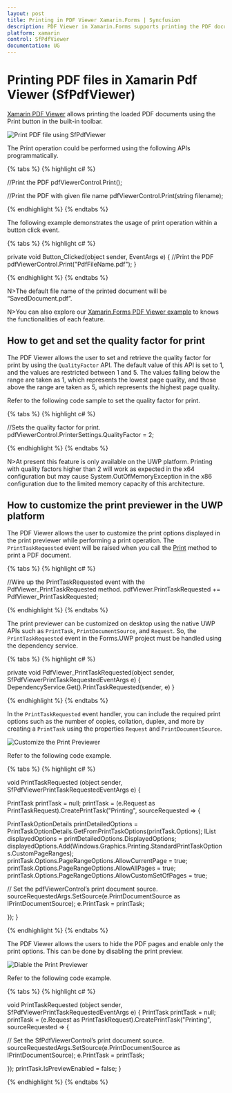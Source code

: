 ```yaml
---
layout: post
title: Printing in PDF Viewer Xamarin.Forms | Syncfusion
description: PDF Viewer in Xamarin.Forms supports printing the PDF documents loaded in it. It allows printing of document with/without file names.
platform: xamarin
control: SfPdfViewer
documentation: UG
---
```


# Printing PDF files in Xamarin Pdf Viewer (SfPdfViewer)

[Xamarin PDF Viewer](https://www.syncfusion.com/xamarin-ui-controls/xamarin-pdf-viewer) allows printing the loaded PDF documents using the Print button in the built-in toolbar. 

![Print PDF file using SfPdfViewer](pdfviewer_images/print.png)

The Print operation could be performed using the following APIs programmatically.

{% tabs %}
{% highlight c# %}

//Print the PDF
pdfViewerControl.Print();

//Print the PDF with given file name
pdfViewerControl.Print(string filename);

{% endhighlight %}
{% endtabs %}

The following example demonstrates the usage of print operation within a button click event.

{% tabs %}
{% highlight c# %}

private void Button_Clicked(object sender, EventArgs e)
{
	//Print the PDF
    pdfViewerControl.Print("PdfFileName.pdf");
}

{% endhighlight %}
{% endtabs %}

N>The default file name of the printed document will be “SavedDocument.pdf”.

N>You can also explore our [Xamarin.Forms PDF Viewer example](https://github.com/syncfusion/xamarin-demos/tree/master/Forms/PdfViewer) to knows the functionalities of each feature.

## How to get and set the quality factor for print

The PDF Viewer allows the user to set and retrieve the quality factor for print by using the `QualityFactor` API. The default value of this API is set to 1, and the values are restricted between 1 and 5. The values falling below the range are taken as 1, which represents the lowest page quality, and those above the range are taken as 5, which represents the highest page quality.

Refer to the following code sample to set the quality factor for print.

{% tabs %}
{% highlight c# %}

//Sets the quality factor for print.
pdfViewerControl.PrinterSettings.QualityFactor = 2;

{% endhighlight %}
{% endtabs %}

N>At present this feature is only available on the UWP platform. Printing with quality factors higher than 2 will work as expected in the x64 configuration but may cause System.OutOfMemoryException in the x86 configuration due to the limited memory capacity of this architecture. 

## How to customize the print previewer in the UWP platform 

The PDF Viewer allows the user to customize the print options displayed in the print previewer while performing a print operation. The `PrintTaskRequested` event will be raised when you call the [Print](https://help.syncfusion.com/cr/xamarin/Syncfusion.SfPdfViewer.XForms.SfPdfViewer.html#Syncfusion_SfPdfViewer_XForms_SfPdfViewer_Print) method to print a PDF document.

{% tabs %}
{% highlight c# %}

//Wire up the PrintTaskRequested event with the PdfViewer_PrintTaskRequested method.
pdfViewer.PrintTaskRequested += PdfViewer_PrintTaskRequested;

{% endhighlight %}
{% endtabs %}

The print previewer can be customized on desktop using the native UWP APIs such as `PrintTask`, `PrintDocumentSource`, and `Request`. So, the `PrintTaskRequested` event in the Forms.UWP project must be handled using the dependency service.

{% tabs %}
{% highlight c# %}

private void PdfViewer_PrintTaskRequested(object sender, SfPdfViewerPrintTaskRequestedEventArgs e) 
{
     DependencyService.Get<IPrintRequestHandler>().PrintTaskRequested(sender, e)
}

{% endhighlight %}
{% endtabs %}

In the `PrintTaskRequested` event handler, you can include the required print options such as the number of copies, collation, duplex, and more by creating a `PrintTask` using the properties `Request` and `PrintDocumentSource`. 

![Customize the Print Previewer](pdfviewer_images/PrintPreviewCustomization.png)

Refer to the following code example.

{% tabs %}
{% highlight c# %}

void PrintTaskRequested (object sender, SfPdfViewerPrintTaskRequestedEventArgs e)
{

PrintTask printTask = null;
printTask = (e.Request as PrintTaskRequest).CreatePrintTask("Printing", sourceRequested =>
{

PrintTaskOptionDetails printDetailedOptions = PrintTaskOptionDetails.GetFromPrintTaskOptions(printTask.Options);
                IList<string> displayedOptions = printDetailedOptions.DisplayedOptions;
displayedOptions.Add(Windows.Graphics.Printing.StandardPrintTaskOptions.CustomPageRanges);
printTask.Options.PageRangeOptions.AllowCurrentPage = true;
                printTask.Options.PageRangeOptions.AllowAllPages = true;
                printTask.Options.PageRangeOptions.AllowCustomSetOfPages = true;

// Set the pdfViewerControl’s print document source.
sourceRequestedArgs.SetSource(e.PrintDocumentSource as IPrintDocumentSource);
e.PrintTask = printTask;

});
}

{% endhighlight %}
{% endtabs %}

The PDF Viewer allows the users to hide the PDF pages and enable only the print options. This can be done by disabling the print preview.

![Diable the Print Previewer](pdfviewer_images/DisablePrintPreview.png)

Refer to the following code example.

{% tabs %}
{% highlight c# %}

void PrintTaskRequested (object sender, SfPdfViewerPrintTaskRequestedEventArgs e)
{
   PrintTask printTask = null;
printTask = (e.Request as PrintTaskRequest).CreatePrintTask("Printing", sourceRequested =>
 {
 
// Set the SfPdfViewerControl’s print document source.
sourceRequestedArgs.SetSource(e.PrintDocumentSource as IPrintDocumentSource);
e.PrintTask = printTask;

});
printTask.IsPreviewEnabled = false;
}

{% endhighlight %}
{% endtabs %}

